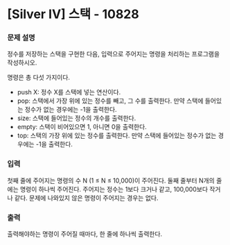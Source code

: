 # [Silver IV] 스택 - 10828

### 문제 설명

정수를 저장하는 스택을 구현한 다음, 입력으로 주어지는 명령을 처리하는 프로그램을 작성하시오.

명령은 총 다섯 가지이다.

* push X: 정수 X를 스택에 넣는 연산이다.
* pop: 스택에서 가장 위에 있는 정수를 빼고, 그 수를 출력한다. 만약 스택에 들어있는 정수가 없는 경우에는 -1을 출력한다.
* size: 스택에 들어있는 정수의 개수를 출력한다.
* empty: 스택이 비어있으면 1, 아니면 0을 출력한다.
* top: 스택의 가장 위에 있는 정수를 출력한다. 만약 스택에 들어있는 정수가 없는 경우에는 -1을 출력한다.

### 입력

첫째 줄에 주어지는 명령의 수 N (1 ≤ N ≤ 10,000)이 주어진다. 둘째 줄부터 N개의 줄에는 명령이 하나씩 주어진다. 주어지는 정수는 1보다 크거나 같고, 100,000보다 작거나 같다. 문제에 나와있지 않은 명령이 주어지는 경우는 없다.

### 출력

출력해야하는 명령이 주어질 때마다, 한 줄에 하나씩 출력한다.

